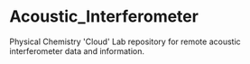 # Acoustic_Interferometer
Physical Chemistry 'Cloud' Lab repository for remote acoustic interferometer data and information.

